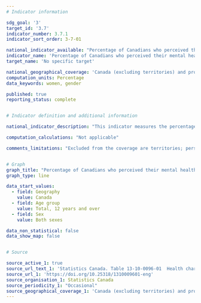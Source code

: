 ```yaml
---
# Indicator information

sdg_goal: '3'
target_id: '3.7'
indicator_number: 3.7.1
indicator_sort_order: 3-7-01

national_indicator_available: "Percentage of Canadians who perceived their mental health as very good to excellent"
indicator_name: 'Percentage of Canadians who perceived their mental health as very good to excellent'
target_name: 'No specific target'

national_geographical_coverage: 'Canada (excluding territories) and provinces'
computation_units: Percentage
data_keywords: women, gender

published: true
reporting_status: complete


# Indicator definition and additional information

national_indicator_description: "This indicator measures the percentage of the population who perceived their mental health as very good to excellent. Perceived mental health refers to the perception of a person's mental health in general."

computation_calculations: "Not applicable"

comments_limitations: "Excluded from the coverage are territories; persons living on reserves and other Aboriginal settlements in the provinces; full-time members of the Canadian Forces; the institutionalized population and children aged 12-17 that are living in foster care."


# Graph
graph_title: "Percentage of Canadians who perceived their mental health as very good to excellent"
graph_type: line

data_start_values:
  - field: Geography
    value: Canada
  - field: Age group
    value: Total, 12 years and over
  - field: Sex
    value: Both sexes

data_non_statistical: false
data_show_map: false


# Source

source_active_1: true
source_url_text_1: 'Statistics Canada. Table 13-10-0096-01  Health characteristics, annual estimates'
source_url_1: 'https://doi.org/10.25318/1310009601-eng'
source_organisation_1: Statistics Canada
source_periodicity_1: "Occasional"
source_geographical_coverage_1: 'Canada (excluding territories) and provinces'
---
```

